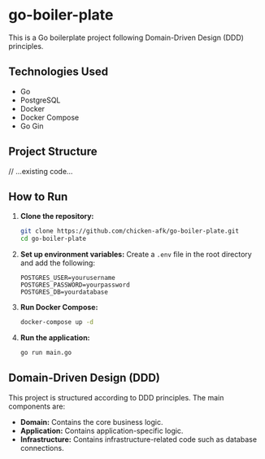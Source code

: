 # go-boiler-plate

This is a Go boilerplate project following Domain-Driven Design (DDD) principles.

## Technologies Used

- Go
- PostgreSQL
- Docker
- Docker Compose
- Go Gin

## Project Structure

// ...existing code...

## How to Run

1. **Clone the repository:**
    ```sh
    git clone https://github.com/chicken-afk/go-boiler-plate.git
    cd go-boiler-plate
    ```

2. **Set up environment variables:**
    Create a `.env` file in the root directory and add the following:
    ```env
    POSTGRES_USER=yourusername
    POSTGRES_PASSWORD=yourpassword
    POSTGRES_DB=yourdatabase
    ```

3. **Run Docker Compose:**
    ```sh
    docker-compose up -d
    ```

4. **Run the application:**
    ```sh
    go run main.go
    ```

## Domain-Driven Design (DDD)

This project is structured according to DDD principles. The main components are:

- **Domain:** Contains the core business logic.
- **Application:** Contains application-specific logic.
- **Infrastructure:** Contains infrastructure-related code such as database connections.
